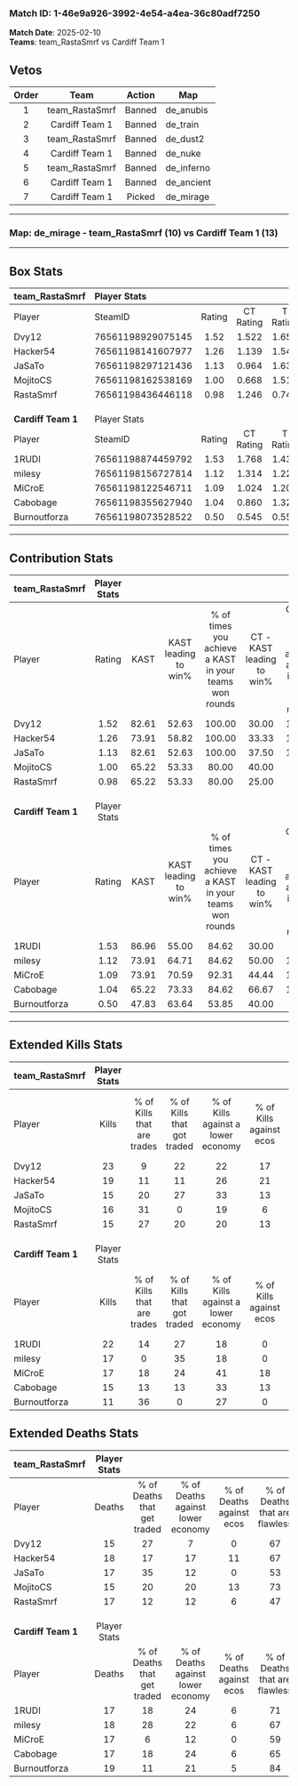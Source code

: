 ### Match ID: 1-46e9a926-3992-4e54-a4ea-36c80adf7250  
**Match Date**: 2025-02-10  
**Teams**: team_RastaSmrf vs Cardiff Team 1  

## Vetos  

| Order | Team | Action | Map |
| :---: | :--: | :----: | --- |
| 1 | team_RastaSmrf | Banned | de_anubis |
| 2 | Cardiff Team 1 | Banned | de_train |
| 3 | team_RastaSmrf | Banned | de_dust2 |
| 4 | Cardiff Team 1 | Banned | de_nuke |
| 5 | team_RastaSmrf | Banned | de_inferno |
| 6 | Cardiff Team 1 | Banned | de_ancient |
| 7 | Cardiff Team 1 | Picked | de_mirage |

---  

### **Map**: de_mirage - team_RastaSmrf (10) vs Cardiff Team 1 (13)  
---  

## Box Stats  

| **team_RastaSmrf** | Player Stats      |        |           |          |       |       |       |         |        |      |     |
| :- | :- | :-: | :-: | :-: | :-: | :-: | :-: | :-: | :-: | :-: | :-: |
| Player             | SteamID           | Rating | CT Rating | T Rating | KAST  |  ADR  | Kills | Assists | Deaths | K/D  | HS% |
| Dvy12              | 76561198929075145 |  1.52  |   1.522   |  1.659   | 82.61 | 95.7  |  23   |    7    |   15   | 1.53 | 34  |
| Hacker54           | 76561198141607977 |  1.26  |   1.139   |  1.544   | 73.91 | 96.3  |  19   |   12    |   18   | 1.06 | 42  |
| JaSaTo             | 76561198297121436 |  1.13  |   0.964   |  1.635   | 82.61 | 77.4  |  15   |   11    |   17   | 0.88 | 60  |
| MojitoCS           | 76561198162538169 |  1.00  |   0.668   |  1.511   | 65.22 | 61.6  |  16   |    3    |   15   | 1.07 | 50  |
| RastaSmrf          | 76561198436446118 |  0.98  |   1.246   |  0.744   | 65.22 | 75.2  |  15   |    8    |   17   | 0.88 | 33  |
|                    |                   |        |           |          |       |       |       |         |        |      |     |
|                    |                   |        |           |          |       |       |       |         |        |      |     |
|                    |                   |        |           |          |       |       |       |         |        |      |     |
| **Cardiff Team 1** | Player Stats      |        |           |          |       |       |       |         |        |      |     |
| Player             | SteamID           | Rating | CT Rating | T Rating | KAST  |  ADR  | Kills | Assists | Deaths | K/D  | HS% |
| 1RUDI              | 76561198874459792 |  1.53  |   1.768   |  1.438   | 86.96 | 116.1 |  22   |    6    |   17   | 1.29 | 54  |
| milesy             | 76561198156727814 |  1.12  |   1.314   |  1.220   | 73.91 | 84.6  |  17   |    7    |   18   | 0.94 | 64  |
| MiCroE             | 76561198122546711 |  1.09  |   1.024   |  1.201   | 73.91 | 73.1  |  17   |    3    |   17   | 1.00 | 58  |
| Cabobage           | 76561198355627940 |  1.04  |   0.860   |  1.326   | 65.22 | 90.3  |  15   |    9    |   17   | 0.88 | 66  |
| Burnoutforza       | 76561198073528522 |  0.50  |   0.545   |  0.554   | 47.83 | 34.2  |  11   |    1    |   19   | 0.58 | 45  |
---  

## Contribution Stats  

| **team_RastaSmrf** | Player Stats |       |                      |                                                        |                           |                                                             |                          |                                                            |
| :- | :-: | :-: | :-: | :-: | :-: | :-: | :-: | :-: |
| Player             |    Rating    | KAST  | KAST leading to win% | % of times you achieve a KAST in your teams won rounds | CT - KAST leading to win% | CT - % of times you achieve a KAST in your teams won rounds | T - KAST leading to win% | T - % of times you achieve a KAST in your teams won rounds |
| Dvy12              |     1.52     | 82.61 |        52.63         |                         100.00                         |           30.00           |                           100.00                            |          77.78           |                           100.00                           |
| Hacker54           |     1.26     | 73.91 |        58.82         |                         100.00                         |           33.33           |                           100.00                            |          87.50           |                           100.00                           |
| JaSaTo             |     1.13     | 82.61 |        52.63         |                         100.00                         |           37.50           |                           100.00                            |          63.64           |                           100.00                           |
| MojitoCS           |     1.00     | 65.22 |        53.33         |                         80.00                          |           40.00           |                            66.67                            |          60.00           |                           85.71                            |
| RastaSmrf          |     0.98     | 65.22 |        53.33         |                         80.00                          |           25.00           |                            66.67                            |          85.71           |                           85.71                            |
|                    |              |       |                      |                                                        |                           |                                                             |                          |                                                            |
|                    |              |       |                      |                                                        |                           |                                                             |                          |                                                            |
|                    |              |       |                      |                                                        |                           |                                                             |                          |                                                            |
| **Cardiff Team 1** | Player Stats |       |                      |                                                        |                           |                                                             |                          |                                                            |
| Player             |    Rating    | KAST  | KAST leading to win% | % of times you achieve a KAST in your teams won rounds | CT - KAST leading to win% | CT - % of times you achieve a KAST in your teams won rounds | T - KAST leading to win% | T - % of times you achieve a KAST in your teams won rounds |
| 1RUDI              |     1.53     | 86.96 |        55.00         |                         84.62                          |           30.00           |                            75.00                            |          80.00           |                           88.89                            |
| milesy             |     1.12     | 73.91 |        64.71         |                         84.62                          |           50.00           |                           100.00                            |          77.78           |                           77.78                            |
| MiCroE             |     1.09     | 73.91 |        70.59         |                         92.31                          |           44.44           |                           100.00                            |          100.00          |                           88.89                            |
| Cabobage           |     1.04     | 65.22 |        73.33         |                         84.62                          |           66.67           |                           100.00                            |          77.78           |                           77.78                            |
| Burnoutforza       |     0.50     | 47.83 |        63.64         |                         53.85                          |           40.00           |                            50.00                            |          83.33           |                           55.56                            |
---  

## Extended Kills Stats  

| **team_RastaSmrf** | Player Stats |                            |                            |                                    |                         |                              |                                 |                                       |                    |           |
| :- | :-: | :-: | :-: | :-: | :-: | :-: | :-: | :-: | :-: | :-: |
| Player             |    Kills     | % of Kills that are trades | % of Kills that got traded | % of Kills against a lower economy | % of Kills against ecos | % of Kills that are flawless | % of Kills that are close duels | % of Kills that are assisted by flash | Pistol Round Kills | AWP Kills |
| Dvy12              |      23      |             9              |             22             |                 22                 |           17            |              70              |                4                |                   4                   |         0          |     2     |
| Hacker54           |      19      |             11             |             11             |                 26                 |           21            |              53              |                5                |                   5                   |         2          |     0     |
| JaSaTo             |      15      |             20             |             27             |                 33                 |           13            |              67              |                7                |                   0                   |         0          |     0     |
| MojitoCS           |      16      |             31             |             0              |                 19                 |            6            |              69              |                6                |                   0                   |         8          |     4     |
| RastaSmrf          |      15      |             27             |             20             |                 20                 |           13            |              80              |                0                |                   7                   |         0          |     3     |
|                    |              |                            |                            |                                    |                         |                              |                                 |                                       |                    |           |
|                    |              |                            |                            |                                    |                         |                              |                                 |                                       |                    |           |
|                    |              |                            |                            |                                    |                         |                              |                                 |                                       |                    |           |
| **Cardiff Team 1** | Player Stats |                            |                            |                                    |                         |                              |                                 |                                       |                    |           |
| Player             |    Kills     | % of Kills that are trades | % of Kills that got traded | % of Kills against a lower economy | % of Kills against ecos | % of Kills that are flawless | % of Kills that are close duels | % of Kills that are assisted by flash | Pistol Round Kills | AWP Kills |
| 1RUDI              |      22      |             14             |             27             |                 18                 |            0            |              36              |                5                |                   0                   |         0          |     1     |
| milesy             |      17      |             0              |             35             |                 18                 |            0            |              82              |                0                |                   6                   |         0          |     4     |
| MiCroE             |      17      |             18             |             24             |                 41                 |           18            |              71              |                6                |                   6                   |         0          |     1     |
| Cabobage           |      15      |             13             |             13             |                 33                 |           13            |              40              |                7                |                   0                   |         1          |     1     |
| Burnoutforza       |      11      |             36             |             0              |                 27                 |            0            |              82              |                9                |                   0                   |         2          |     1     |
## Extended Deaths Stats  

| **team_RastaSmrf** | Player Stats |                             |                                   |                          |                               |                            |                           |               |
| :- | :-: | :-: | :-: | :-: | :-: | :-: | :-: | :-: |
| Player             |    Deaths    | % of Deaths that get traded | % of Deaths against lower economy | % of Deaths against ecos | % of Deaths that are flawless | % of Deaths that are close | % of Deaths while blinded | Deaths to AWP |
| Dvy12              |      15      |             27              |                 7                 |            0             |              67               |             7              |             0             |       0       |
| Hacker54           |      18      |             17              |                17                 |            11            |              67               |             6              |             0             |       0       |
| JaSaTo             |      17      |             35              |                12                 |            0             |              53               |             6              |             0             |       0       |
| MojitoCS           |      15      |             20              |                20                 |            13            |              73               |             7              |             7             |       2       |
| RastaSmrf          |      17      |             12              |                12                 |            6             |              47               |             0              |             6             |       1       |
|                    |              |                             |                                   |                          |                               |                            |                           |               |
|                    |              |                             |                                   |                          |                               |                            |                           |               |
|                    |              |                             |                                   |                          |                               |                            |                           |               |
| **Cardiff Team 1** | Player Stats |                             |                                   |                          |                               |                            |                           |               |
| Player             |    Deaths    | % of Deaths that get traded | % of Deaths against lower economy | % of Deaths against ecos | % of Deaths that are flawless | % of Deaths that are close | % of Deaths while blinded | Deaths to AWP |
| 1RUDI              |      17      |             18              |                24                 |            6             |              71               |             6              |             0             |       1       |
| milesy             |      18      |             28              |                22                 |            6             |              67               |             11             |             6             |       1       |
| MiCroE             |      17      |              6              |                12                 |            0             |              59               |             0              |             0             |       1       |
| Cabobage           |      17      |             18              |                24                 |            6             |              65               |             6              |             6             |       3       |
| Burnoutforza       |      19      |             11              |                21                 |            5             |              84               |             0              |             5             |       4       |
